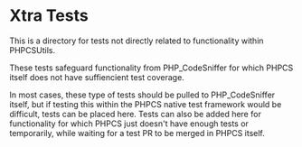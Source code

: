 # Xtra Tests

This is a directory for tests not directly related to functionality within PHPCSUtils.

These tests safeguard functionality from PHP_CodeSniffer for which PHPCS itself does not have suffiencient test coverage.

In most cases, these type of tests should be pulled to PHP_CodeSniffer itself, but if testing this within the PHPCS native test framework would be difficult, tests can be placed here.
Tests can also be added here for functionality for which PHPCS just doesn't have enough tests or temporarily, while waiting for a test PR to be merged in PHPCS itself.
